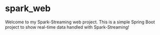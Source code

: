 # spark_web

Welcome to my Spark-Streaming web project.
This is a simple Spring Boot project to show real-time data handled with Spark-Streaming! 
